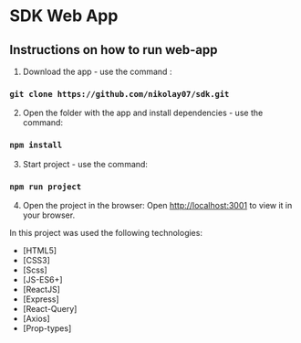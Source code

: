 
# SDK Web App
## Instructions on how to run web-app
1. Download the app - use the command :
### `git clone https://github.com/nikolay07/sdk.git` 
2. Open the folder with the app and install dependencies - use the command:
### `npm install`
3. Start project - use the command:
### `npm run project`
4. Open the project in the browser:
Open [http://localhost:3001](http://localhost:3001) to view it in your browser.

In this project was used the following technologies:

- [HTML5]
- [CSS3]
- [Scss]
- [JS-ES6+]
- [ReactJS]
- [Express]
- [React-Query]
- [Axios]
- [Prop-types]

